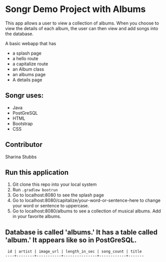 # Songr Demo Project with Albums
This app allows a user to view a collection of albums. When you choose to view the details of each album, the user can then view and add songs into the database.

A basic webapp that has
* a splash page
* a hello route
* a capitalize route
* an Album class
* an albums page
* A details page

## Songr uses:
* Java
* PostGreSQL
* HTML
* Bootstrap
* CSS

## Contributor
Sharina Stubbs

## Run this application
1. Git clone this repo into your local system
2. Run `.gradlew bootrun`
3. Go to localhost:8080 to see the splash page
4. Go to localhost:8080/capitalize/your-word-or-sentence-here to change your word or sentence to uppercase.
5. Go to localhost:8080/albums to see a collection of musical albums. Add in your favorite albums.

## Database is called 'albums.' It has a table called 'album.' It appears like so in PostGreSQL. 
```
 id | artist | image_url | length_in_sec | song_count | title 
----+--------+-----------+---------------+------------+-------
```


